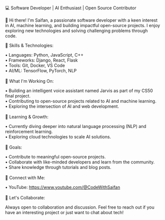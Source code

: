 💻 Software Developer | AI Enthusiast | Open Source Contributor <br><br>
👋 Hi there! I'm Saifan, a passionate software developer with a keen interest in AI, machine learning, and building impactful open-source projects. I enjoy exploring new technologies and solving challenging problems through code.

🔧 Skills & Technologies:

• Languages: Python, JavaScript, C++ <br>
• Frameworks: Django, React, Flask <br>
• Tools: Git, Docker, VS Code <br>
• AI/ML: TensorFlow, PyTorch, NLP <br><br>
🚀 What I'm Working On: 

• Building an intelligent voice assistant named Jarvis as part of my CS50 final project. <br>
• Contributing to open-source projects related to AI and machine learning. <br>
• Exploring the intersection of AI and web development. <br><br>
🌱 Learning & Growth:

• Currently diving deeper into natural language processing (NLP) and reinforcement learning. <br>
• Exploring cloud technologies to scale AI solutions.<br><br>
🎯 Goals:

• Contribute to meaningful open-source projects. <br>
• Collaborate with like-minded developers and learn from the community. <br>
• Share knowledge through tutorials and blog posts. <br><br>
🔗 Connect with Me:

• YouTube: https://www.youtube.com/@CodeWithSaifan <br><br>
💬 Let's Collaborate: <br>

Always open to collaboration and discussion. Feel free to reach out if you have an interesting project or just want to chat about tech!

